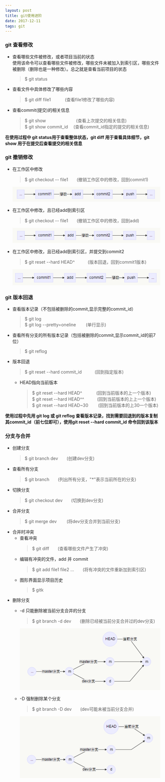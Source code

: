 ```yaml
---
layout: post
title: git使用进阶
date: 2017-12-11
tags: git    
---
```


### git 查看修改
* 查看哪些文件被修改，或者项目当前的状态  
  使用该命令可以查看哪些文件被修改，哪些文件未被加入到索引区，哪些文件被删除（删除也是一种修改）。总之就是查看当前项目的状态  
    > $ git status  
* 查看文件中具体修改了哪些内容  
    > $ git diff file1　　　 (查看file1修改了哪些内容)  
* 查看commit(提交)的相关信息  
    > $ git show　　　　　　　(查看上次提交的相关信息)   
    > $ git show commit_id　 (查看commit\_id指定的提交的相关信息)  

**在使用过程中 git status用于查看整体状态，git diff 用于查看具体细节，git show 用于在提交后查看提交的相关信息**

###  git 撤销修改
* 在工作区中修改  
    > $ git checkout \-\- file1　　(撤销工作区中的修改，回到commit1)  
    
    ![在工作区中修改](/images/post/2017-12-11-git使用进阶/修改1.png)

* 在工作区中修改，且已经add到索引区   
    > $ git checkout \-\- file1　　(撤销工作区中的修改，回到add)   

    ![在工作区中修改](/images/post/2017-12-11-git使用进阶/修改2.png)

* 在工作区中修改，且已经add到索引区，并提交到commit2  
    > $ git reset \-\-hard HEAD^　　　(版本回退，回到commit1版本)   

    ![在工作区中修改](/images/post/2017-12-11-git使用进阶/修改3.png)


### git 版本回退
* 查看版本记录（不包括被删除的commit,显示完整的commit_id）  
    > $ git log                
    > $ git log \-\-pretty=oneline 　　(单行显示)   

* 查看所有分支的所有版本记录（包括被删除的commit,显示commit_id的前7位）
    > $ git reflog  
     
* 版本回退  
    > $ git reset \-\-hard commit_id　　　(回到指定版本)   

    * HEAD指向当前版本
        > $ git reset \-\-hard HEAD^　　　 (回到当前版本的上一个版本)  
        > $ git reset \-\-hard HEAD^^　　　(回到当前版本的上上一个版本)  
        > $ git reset \-\-hard HEAD~30 　　(回到当前版本的上30一个版本)      
    
   
**使用过程中先用 git log 或 git reflog 查看版本记录，找到需要回退到的版本复制其commit\_id（前七位即可），使用git reset --hard commit_id 命令回到该版本**
  
  
    
### 分支与合并
* 创建分支  
    > $ git branch dev　　(创建dev分支) 
* 查看所有分支  
    > $ git branch　　(列出所有分支，"*"表示当前所在的分支)    
* 切换分支  
    > $ git checkout dev　　(切换到dev分支)   
* 合并分支  
    > $ git merge dev 　　(将dev分支合并到当前分支)      
* 合并时冲突   
    * 查看冲突  
        > $ git diff　　(查看哪些文件产生了冲突)  
    * 编辑有冲突的文件，add 并 commit  
        > $ git add file1 file2 ...　　(将有冲突的文件重新加到索引区)  
    * 图形界面显示项目历史  
        > $ gitk  
* 删除分支
    * -d 只能删除被当前分支合并的分支   
        > $ git branch -d dev　　(删除已经被当前分支合并过的dev分支)  

        ![在工作区中修改](/images/post/2017-12-11-git使用进阶/删除分支1.png)

    * -D 强制删除某个分支  
        > $ git branch -D dev　　(dev可能未被当前分支合并)  

        ![在工作区中修改](/images/post/2017-12-11-git使用进阶/删除分支2.png)

